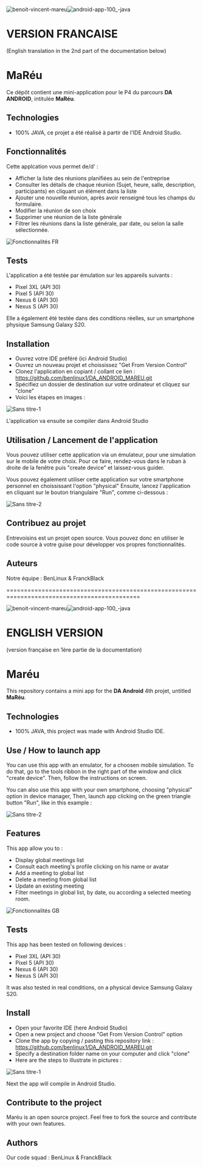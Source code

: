 ![benoit-vincent-mareu](https://github.com/benlinux1/DA_ANDROID_MAREU/assets/78255467/c42fc4c5-5ec4-4ddf-8d3c-f370ad512ec6)![android-app-100_-java](https://github.com/benlinux1/DA_ANDROID_MAREU/assets/78255467/1d9ab158-0a9a-4789-9d3c-70e12a3087c0)

# VERSION FRANCAISE
(English translation in the 2nd part of the documentation below)


# MaRéu

Ce dépôt contient une mini-application pour le P4 du parcours **DA ANDROID**, intitulée **MaRéu**.


## Technologies
- 100% JAVA, ce projet a été réalisé à partir de l'IDE Android Studio.


## Fonctionnalités

Cette applcation vous permet de/d' :

- Afficher la liste des réunions planifiées au sein de l'entreprise
- Consulter les détails de chaque réunion (Sujet, heure, salle, description, participants) en cliquant un élément dans la liste
- Ajouter une nouvelle réunion, après avoir renseigné tous les champs du formulaire.
- Modifier la réunion de son choix
- Supprimer une réunion de la liste générale
- Filtrer les réunions dans la liste générale, par date, ou selon la salle sélectionnée.

![Fonctionnalités FR](https://user-images.githubusercontent.com/78255467/170277591-a668bcb3-74d9-4531-94c0-267d8e36e8e7.png)


## Tests

L'application a été testée par émulation sur les appareils suivants :
- Pixel 3XL (API 30)
- Pixel 5 (API 30)
- Nexus 6 (API 30)
- Nexus S (API 30)

Elle a également été testée dans des conditions réelles, sur un smartphone physique Samsung Galaxy S20.


## Installation
- Ouvrez votre IDE préféré (ici Android Studio)
- Ouvrez un nouveau projet et choississez "Get From Version Control"
- Clonez l'application en copiant / collant ce lien : https://github.com/benlinux1/DA_ANDROID_MAREU.git
- Spécifiez un dossier de destination sur votre ordinateur et cliquez sur "clone"
- Voici les étapes en images :

![Sans titre-1](https://user-images.githubusercontent.com/78255467/170271043-21297926-a109-4c5f-bebb-09849548bfe7.png)

L'application va ensuite se compiler dans Android Studio


## Utilisation / Lancement de l'application

Vous pouvez utiliser cette application via un émulateur, pour une simulation sur le mobile de votre choix.
Pour ce faire, rendez-vous dans le ruban à droite de la fenêtre puis "create device" et laissez-vous guider.

Vous pouvez également utiliser cette application sur votre smartphone personnel en choississant l'option "physical"
Ensuite, lancez l'application en cliquant sur le bouton triangulaire "Run", comme ci-dessous :

![Sans titre-2](https://user-images.githubusercontent.com/78255467/163193524-89842086-ca39-475c-afc2-e39e3e586f68.png)


## Contribuez au projet

Entrevoisins est un projet open source. Vous pouvez donc en utiliser le code source à votre guise pour développer vos propres fonctionnalités.


## Auteurs

Notre équipe : BenLinux & FranckBlack


============================================================================================

![benoit-vincent-mareu](https://github.com/benlinux1/DA_ANDROID_MAREU/assets/78255467/c42fc4c5-5ec4-4ddf-8d3c-f370ad512ec6)![android-app-100_-java](https://github.com/benlinux1/DA_ANDROID_MAREU/assets/78255467/1d9ab158-0a9a-4789-9d3c-70e12a3087c0)

# ENGLISH VERSION
(version française en 1ère partie de la documentation)


# Maréu

This repository contains a mini app for the **DA Android** 4th projet, untitled **MaRéu**.


## Technologies
- 100% JAVA, this project was made with Android Studio IDE.


## Use / How to launch app

You can use this app with an emulator, for a choosen mobile simulation.
To do that, go to the tools ribbon in the right part of the window and click "create device". Then, follow the instructions on screen.

You can also use this app with your own smartphone, choosing "physical" option in device manager, 
Then, launch app clicking on the green triangle button "Run", like in this example :

![Sans titre-2](https://user-images.githubusercontent.com/78255467/163193524-89842086-ca39-475c-afc2-e39e3e586f68.png)


## Features

This app allow you to :

- Display global meetings list
- Consult each meeting's profile clicking on his name or avatar
- Add a meeting to global list
- Delete a meeting from global list
- Update an existing meeting
- Filter meetings in global list, by date, ou according a selected meeting room.

![Fonctionnalités GB](https://user-images.githubusercontent.com/78255467/170277679-27b594b3-14e9-4507-9609-08f1dfa39dcc.png)


## Tests

This app has been tested on following devices :
- Pixel 3XL (API 30)
- Pixel 5 (API 30)
- Nexus 6 (API 30)
- Nexus S (API 30)

It was also tested in real conditions, on a physical device Samsung Galaxy S20.


## Install
- Open your favorite IDE (here Android Studio)
- Open a new project and choose "Get From Version Control" option
- Clone the app by copying / pasting this repository link : https://github.com/benlinux1/DA_ANDROID_MAREU.git
- Specify a destination folder name on your computer and click "clone"
- Here are the steps to illustrate in pictures :

![Sans titre-1](https://user-images.githubusercontent.com/78255467/170271169-7485e9fd-6986-4aca-82a2-237066fd9940.png)

Next the app will compile in Android Studio.


## Contribute to the project

Maréu is an open source project. Feel free to fork the source and contribute with your own features.


## Authors

Our code squad : BenLinux & FranckBlack
